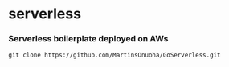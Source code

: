 # serverless
### Serverless boilerplate deployed on AWs


`git clone https://github.com/MartinsOnuoha/GoServerless.git` 
